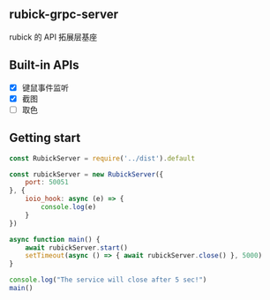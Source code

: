 ## rubick-grpc-server

rubick 的 API 拓展层基座

## Built-in APIs

 - [x] 键鼠事件监听
 - [x] 截图
 - [ ] 取色

## Getting start

```js
const RubickServer = require('../dist').default

const rubickServer = new RubickServer({
    port: 50051
}, {
    ioio_hook: async (e) => {
        console.log(e)
    }
})

async function main() {
    await rubickServer.start()
    setTimeout(async () => { await rubickServer.close() }, 5000)
}

console.log("The service will close after 5 sec!")
main()
```
